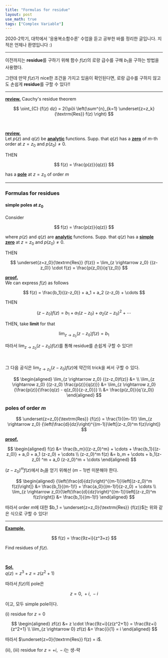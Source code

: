 ```yaml
---
title: "Formulas for residue"
layout: post
use_math: true
tags: ["Complex Variable"]
---
```



2020-2학기, 대학에서 '응용복소함수론' 수업을 듣고 공부한 바를 정리한 글입니다. 지적은 언제나 환영입니다 :)

<hr>

이전까지는 **residue**를 구하기 위해 함수 $f(z)$의 로랑 급수를 구해 $b_1$을 구하는 방법을 사용했다. 

그런데 만약 $f(z)$가 nice한 조건을 가지고 있음이 확인된다면, 로랑 급수를 구하지 않고도 손쉽게 **residue**를 구할 수 있다!!

<hr>

**<u>review.</u>** Cauchy's residue theorem<br>

$$
\oint_{C} {f(z) dz} = 2{\pi}i \left(\sum^{n}_{k=1} \underset{z=z_k}{\textrm{Res}} f(z) \right)
$$

<br>

**<u>review.</u>**<br>
Let $p(z)$ and $q(z)$ be **<u>analytic</u>** functions. Supp. that $q(z)$ has a **<u>zero</u>** of $m$-th order at $z=z_0$ and $p(z_0) \ne 0$. 

THEN

$$
f(z) = \frac{p(z)}{q(z)}
$$

has a **<u>pole</u>** at $z=z_0$ of order $m$

<hr>

### Formulas for residues

#### simple poles at $z_0$

Consider 

$$
f(z) = \frac{p(z)}{q(z)}
$$

where $p(z)$ and $q(z)$ are **<u>analytic</u>** functions. Supp. that $q(z)$ has a **<u>simple zero</u>** at $z=z_0$ and $p(z_0) \ne 0$.

THEN

$$
\underset{z=z_0}{\textrm{Res}} {f(z)} = \lim_{z \rightarrow z_0} {(z-z_0)} \cdot f(z) = \frac{p(z_0)}{q'(z_0)}
$$

**<u>proof.</u>**<br>
We can express $f(z)$ as follows

$$
f(z) = \frac{b_1}{(z-z_0)} + a_1 + a_2 (z-z_0) + \cdots
$$

THEN

$$
(z-z_0)f(z) = b_1 + a_1(z-z_0) + a_2 (z-z_0)^2 + \cdots
$$

THEN, take **limit** for that

$$
\lim_{z \rightarrow z_0} {(z-z_0)f(z)} = b_1
$$

따라서 $\lim_{z \rightarrow z_0} {(z-z_0)f(z)}$를 통해 residue를 손쉽게 구할 수 있다!!

<br>

그 다음 공식은 $\lim_{z \rightarrow z_0} {(z-z_0)f(z)}$에 약간의 trick을 써서 구할 수 있다.

$$
\begin{aligned}
  \lim_{z \rightarrow z_0} {(z-z_0)f(z)} &= \\
  \lim_{z \rightarrow z_0} {(z-z_0) \frac{p(z)}{q(z)}} &= \lim_{z \rightarrow z_0} {\frac{p(z)}{\frac{q(z) - q(z_0)}{z-z_0}}} \\
  &= \frac{p(z_0)}{q'(z_0)}
\end{aligned}
$$

### poles of order $m$

$$
\underset{z=z_0}{\textrm{Res}} {f(z)} = \frac{1}{(m-1)!} \lim_{z \rightarrow z_0} {\left(\frac{d}{dz}\right)^{(m-1)}\left[(z-z_0)^m f(z)\right]}
$$

**<u>proof.</u>**<br>

$$
\begin{aligned}
  f(z) &= \frac{b_m}{(z-z_0)^m} + \cdots + \frac{b_1}{(z-z_0)} + a_0 + a_1 (z-z_0) + \cdots \\
  (z-z_0)^m f(z) &= b_m + \cdots + b_1(z-z_0)
^m + a_0 (z-z_0)^m + \cdots
\end{aligned}
$$

$(z-z_0)^m f(z)$에서 $b_1$을 얻기 위해선 $(m-1)$번 미분해야 한다.

$$
\begin{aligned}
  {\left(\frac{d}{dz}\right)^{(m-1)}\left[(z-z_0)^m f(z)\right]} &= \frac{b_1}{(m-1)!} + \frac{a_0}{(m-1)!}(z-z_0) + \cdots \\
  \lim_{z \rightarrow z_0}{\left(\frac{d}{dz}\right)^{(m-1)}\left[(z-z_0)^m f(z)\right]} &= \frac{b_1}{(m-1)!}
\end{aligned}
$$

따라서 order $m$에 대한 $b_1 = \underset{z=z_0}{\textrm{Res}} {f(z)}$는 위와 같은 식으로 구할 수 있다!

<hr>

**<u>Example.</u>**<br>

$$
f(z) = \frac{9z+i}{z^3+z}
$$

Find residues of $f(z)$.

<br>

**<u>Sol.</u>**<br>
$q(z) = z^3+z = z(z^2+1)$

따라서 $f(z)$의 pole은 

$$
z=0, \; +i, \; -i
$$

이고, 모두 simple pole이다.

(i) residue for $z=0$

$$
\begin{aligned}
  zf(z) &= z \cdot \frac{9z+i}{z(z^2+1)} = \frac{9z+i}{z^2+1} \\
  \lim_{z \rightarrow 0} zf(z) &= \frac{i}{1} = i
\end{aligned}
$$

따라서 $\underset{z=0}{\textrm{Res}} f(z) = i$.

(ii), (iii) residue for $z=+i, \; -i$는 생-략

